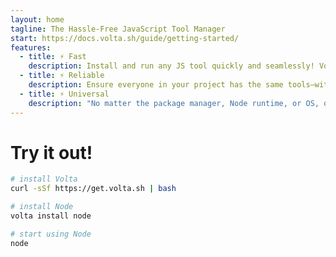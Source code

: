 ```yaml
---
layout: home
tagline: The Hassle-Free JavaScript Tool Manager
start: https://docs.volta.sh/guide/getting-started/
features:
  - title: ⚡ Fast
    description: Install and run any JS tool quickly and seamlessly! Volta is built in Rust and ships as a snappy static binary.
  - title: ⚡ Reliable
    description: Ensure everyone in your project has the same tools—without interfering with their workflow.
  - title: ⚡ Universal
    description: "No matter the package manager, Node runtime, or OS, one command is all you need: `volta install`."
---
```


# Try it out!

```bash
# install Volta
curl -sSf https://get.volta.sh | bash

# install Node
volta install node

# start using Node
node
```
